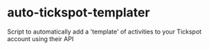 # auto-tickspot-templater
Script to automatically add a 'template' of activities to your Tickspot account using their API
